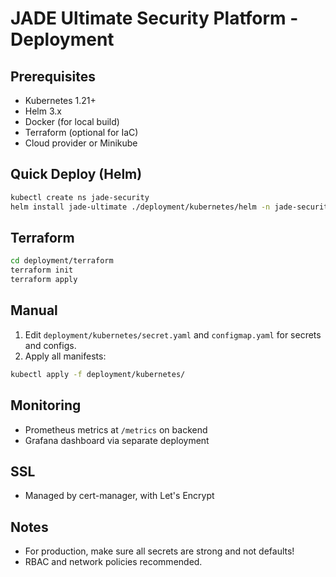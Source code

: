 # JADE Ultimate Security Platform - Deployment

## Prerequisites

- Kubernetes 1.21+
- Helm 3.x
- Docker (for local build)
- Terraform (optional for IaC)
- Cloud provider or Minikube

## Quick Deploy (Helm)

```bash
kubectl create ns jade-security
helm install jade-ultimate ./deployment/kubernetes/helm -n jade-security
```

## Terraform

```bash
cd deployment/terraform
terraform init
terraform apply
```

## Manual

1. Edit `deployment/kubernetes/secret.yaml` and `configmap.yaml` for secrets and configs.
2. Apply all manifests:

```bash
kubectl apply -f deployment/kubernetes/
```

## Monitoring

- Prometheus metrics at `/metrics` on backend
- Grafana dashboard via separate deployment

## SSL

- Managed by cert-manager, with Let's Encrypt

## Notes

- For production, make sure all secrets are strong and not defaults!
- RBAC and network policies recommended.